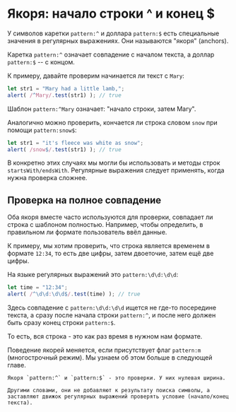 # Якоря: начало строки ^ и конец $

У символов каретки `pattern:^` и доллара `pattern:$` есть специальные значения в регулярных выражениях. Они называются "якоря" (anchors).

Каретка `pattern:^` означает совпадение с началом текста, а доллар `pattern:$` -- с концом.

К примеру, давайте проверим начинается ли текст с `Mary`:

```js run
let str1 = "Mary had a little lamb,";
alert( /^Mary/.test(str1) ); // true
```

Шаблон `pattern:^Mary` означает: "начало строки, затем Mary".

Аналогично можно проверить, кончается ли строка словом `snow` при помощи `pattern:snow$`:

```js run
let str1 = "it's fleece was white as snow";
alert( /snow$/.test(str1) ); // true
```

В конкретно этих случаях мы могли бы использовать и методы строк `startsWith/endsWith`. Регулярные выражения следует применять, когда нужна проверка сложнее.

## Проверка на полное совпадение

Оба якоря вместе часто используются для проверки, совпадает ли строка с шаблоном полностью. Например, чтобы определить, в правильном ли формате пользователь ввёл данные.

К примеру, мы хотим проверить, что строка является временем в формате `12:34`, то есть две цифры, затем двоеточие, затем ещё две цифры.

На языке регулярных выражений это `pattern:\d\d:\d\d`:

```js run
let time = "12:34";
alert( /^\d\d:\d\d$/.test(time) ); // true
```

Здесь совпадение с `pattern:\d\d:\d\d` ищется не где-то посередине текста, а сразу после начала строки `pattern:^`, и после него должен быть сразу конец строки `pattern:$`.

То есть, вся строка - это как раз время в нужном нам формате.

Поведение якорей меняется, если присутствует флаг `pattern:m` (многострочный режим). Мы узнаем об этом больше в следующей главе.

```smart header="У якорей нулевая длина"
Якоря `pattern:^` и `pattern:$` - это проверки. У них нулевая ширина.

Другими словами, они не добавляют к результату поиска символы, а заставляют движок регулярных выражений проверять условие (начало/конец текста).
```
